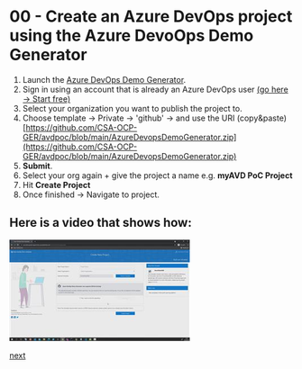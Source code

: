 # 00 - Create an Azure DevOps project using the Azure DevoOps Demo Generator  

1. Launch the [Azure DevOps Demo Generator](https://azuredevopsdemogenerator.azurewebsites.net/).
2. Sign in using an account that is already an Azure DevOps user [(go here -> Start free)](https://azure.microsoft.com/en-us/services/devops/?nav=min#overview)
3. Select your organization you want to publish the project to.
4. Choose template -> Private -> 'github' -> and use the URI (copy&paste) [https://github.com/CSA-OCP-GER/avdpoc/blob/main/AzureDevopsDemoGenerator.zip](https://github.com/CSA-OCP-GER/avdpoc/blob/main/AzureDevopsDemoGenerator.zip)
5. **Submit**.
6. Select your org again + give the project a name e.g. **myAVD PoC Project**
7. Hit **Create Project**
8. Once finished -> Navigate to project.  

## Here is a video that shows how:  
[![Setup the project using the Azure Devops Demo Generator](./azuredevopsdemogenerator.jpg)](https://www.youtube.com/watch?v=ANLp8bGBM3I)

[next](./../01-createserviceprincipal/readme.md)
